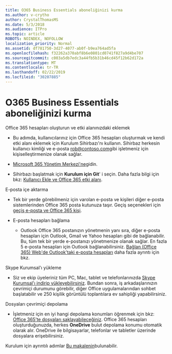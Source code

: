 ```yaml
---
title: O365 Business Essentials aboneliğinizi kurma
ms.author: v-crytho
author: CrystalThomasMS
ms.date: 5/3/2018
ms.audience: ITPro
ms.topic: article
ROBOTS: NOINDEX, NOFOLLOW
localization_priority: Normal
ms.assetid: df781750-3d27-4077-ab0f-b9ea764ad5fa
ms.openlocfilehash: f32262a370abf8b6e0801cd0741f827a9d4be707
ms.sourcegitcommit: c003a5db7edc3a44fb5b31b46cd45f12b62d172a
ms.translationtype: MT
ms.contentlocale: tr-TR
ms.lasthandoff: 02/22/2019
ms.locfileid: "30207885"
---
```

# <a name="setting-up-your-o365-business-essentials-subscription"></a>O365 Business Essentials aboneliğinizi kurma

Office 365 hesapları oluşturun ve etki alanınızdaki eklemek
  
- Bu adımda, kullanıcılarınız için Office 365 hesapları oluşturmak ve kendi etki alanı eklemek için Kurulum Sihirbazı'nı kullanın. Sihirbaz herkesin kullanıcı kimliği ve e-posta [rob@contoso.com](mailto:rob@contoso.com)gibi işletmeniz için kişiselleştirmenize olanak sağlar.
    
- [Microsoft 365 Yönetim Merkezi'ne](https://login.partner.microsoftonline.cn/)gidin.
    
- Sihirbazı başlatmak için **Kurulum için Git**' i seçin. Daha fazla bilgi için bkz: [Kullanıcı Ekle ve Office 365 etki alanı](https://support.office.com/Article/Add-users-and-domain-to-Office-365-6383f56d-3d09-4dcb-9b41-b5f5a5efd611).
    
E-posta içe aktarma
  
- Tek bir yerde görebilmeniz için varolan e-posta ve kişileri diğer e-posta sistemlerinden Office 365 posta kutunuza taşır. Geçiş seçenekleri için [geçiş e-posta ve Office 365 kişi](https://support.office.com/Article/Migrate-email-and-contacts-to-Office-365-a3e3bddb-582e-4133-8670-e61b9f58627e).
    
- E-posta hesapları bağlama
    
  - Outlook Office 365 postanızın yönetmenin yanı sıra, diğer e-posta hesapları için Outlook, Gmail ve Yahoo hesapları gibi de bağlanabilir. Bu, tüm tek bir yerde e-postanızı yönetmenize olanak sağlar. En fazla 5 e-posta hesapları için Outlook bağlanabilirsiniz. [Bağlan (Office 365) Web'de Outlook'taki e-posta hesapları](https://support.office.com/Article/Connect-email-accounts-in-Outlook-on-the-web-Office-365-d7012ff0-924f-4f78-8aca-c3912d886c4d) daha fazla ayrıntı için bkz. 
    
Skype Kurumsal'ı yükleme
  
- Siz ve ekip üyeleriniz tüm PC, Mac, tablet ve telefonlarınızda [Skype Kurumsal'ı indirip yükleyebilirsiniz](https://support.office.com/Article/download-and-install-Skype-for-Business-8a0d4da8-9d58-44f9-9759-5c8f340cb3fb). Bundan sonra, iş arkadaşlarınızın çevrimiçi durumunu görebilir, diğer Office uygulamalarından sohbet başlatabilir ve 250 kişilik görüntülü toplantılara ev sahipliği yapabilirsiniz. 
    
Dosyaları çevrimiçi depolama
  
- İşletmeniz için en iyi hangi depolama konumları öğrenmek için bkz: [Office 365'te dosyaları saklayabileceğiniz](https://support.office.com/article/c7c20284-bc94-47f4-9728-d28e9daf0790.aspx). Office 365 hesapları oluşturduğunuzda, herkes **OneDrive** bulut depolama konumu otomatik olarak alır. OneDrive ile bilgisayarlar, telefonlar ve tabletler üzerinde dosyalara erişebilirsiniz. 
    
Kurulum için ayrıntılı adımlar [Bu makalenin](https://support.office.com/Article/set-up-Office-365-for-business-6a3a29a0-e616-4713-99d1-15eda62d04fa#ID0EAAAABAAA=Business_Essentials)bulunabilir.
  

